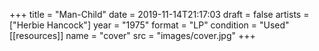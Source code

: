 +++
title = "Man-Child"
date = 2019-11-14T21:17:03
draft = false
artists = ["Herbie Hancock"]
year = "1975"
format = "LP"
condition = "Used"
[[resources]]
  name = "cover"
  src = "images/cover.jpg"
+++
